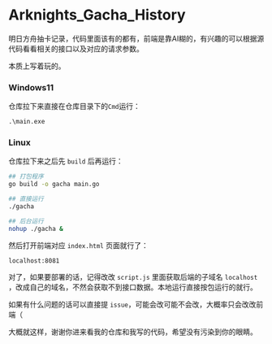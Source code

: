 # Arknights_Gacha_History

明日方舟抽卡记录，代码里面该有的都有，前端是靠AI糊的，有兴趣的可以根据源代码看看相关的接口以及对应的请求参数。

本质上写着玩的。

### Windows11

仓库拉下来直接在仓库目录下的`Cmd`运行：

```cmd
.\main.exe
```

### Linux

仓库拉下来之后先 `build` 后再运行：

```bash
## 打包程序
go build -o gacha main.go

## 直接运行
./gacha

## 后台运行
nohup ./gacha &
```

然后打开前端对应 `index.html` 页面就行了：

```url
localhost:8081
```

对了，如果要部署的话，记得改改 `script.js` 里面获取后端的子域名 `localhost` ，改成自己的域名，不然会获取不到接口数据。本地运行直接按包运行的就行。

如果有什么问题的话可以直接提 `issue`，可能会改可能不会改，大概率只会改改前端（

大概就这样，谢谢你进来看我的仓库和我写的代码，希望没有污染到你的眼睛。

